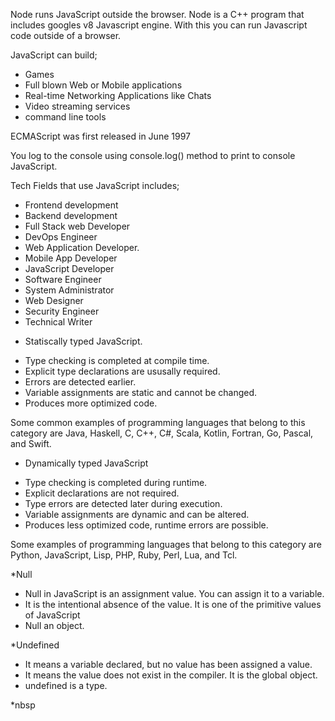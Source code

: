 <!-- What runs JavaScript outside the browser ? -->
Node runs JavaScript outside the browser. 
Node is a C++ program that includes googles v8 Javascript engine. With this you can run Javascript code outside of a browser.

<!-- Name 5 things Javascript can do. -->
JavaScript can build;
- Games
- Full blown Web or Mobile applications
- Real-time Networking Applications like Chats
- Video streaming services
- command line tools

<!-- When was ECMAScript first released ? -->
ECMAScript was first released in June 1997

<!-- How do you log to the console? -->
You log to the console using console.log() method to print to console JavaScript.

<!--  List the tech fields that use JavaScript, for example FrontEnd. -->
Tech Fields that use JavaScript includes;
- Frontend development
- Backend development
- Full Stack web Developer
- DevOps Engineer
- Web Application Developer.
- Mobile App Developer
- JavaScript Developer
- Software Engineer
- System Administrator
- Web Designer
- Security Engineer
- Technical Writer

<!--  Differentiate between Statically typed and Dynamically typed programming languages and give examples of languages that fall under each category -->
* Statiscally typed JavaScript.
- Type checking is completed at compile time.
- Explicit type declarations are ususally required.
- Errors are detected earlier.
- Variable assignments are static and cannot be changed.
- Produces more optimized code.

Some common examples of programming languages that belong to this category are Java, Haskell, C, C++, C#, Scala, Kotlin, Fortran, Go, Pascal, and Swift.


* Dynamically typed JavaScript
- Type checking is completed during runtime.
- Explicit declarations are not required.
- Type errors are detected later during execution.
- Variable assignments are dynamic and can be altered.
- Produces less optimized code, runtime errors are possible.

Some examples of programming languages that belong to this category are Python, JavaScript, Lisp, PHP, Ruby, Perl, Lua, and Tcl.

<!-- Differentiate between the JavaScript data types ‘null’ and ‘undefined &nbsp; -->
*Null 
- Null in JavaScript is an assignment value. You can assign it to a variable.
- It is the intentional absence of the value. It is one of the primitive values of JavaScript
- Null an object.

*Undefined 
- It means a variable declared, but no value has been assigned a value.
- It means the value does not exist in the compiler. It is the global object.
- undefined is a type.

*nbsp